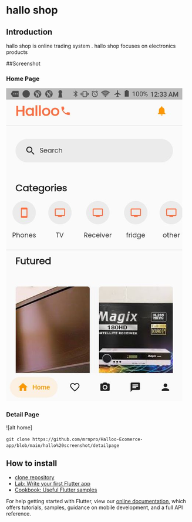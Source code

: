 # hallo shop

## Introduction 
hallo shop is online trading system  . hallo shop focuses on electronics products

##Screenshot 
### Home Page
![alt home](https://github.com/mrnpro/Halloo-Ecomerce-app/blob/main/hallo%20screenshot/homepage)
### Detail Page
![alt home]

``` git clone https://github.com/mrnpro/Halloo-Ecomerce-app/blob/main/hallo%20screenshot/detailpage ```
 
## How to install 
  - [clone repository](https://github.com/mrnpro/Halloo-Ecomerce-app.git)
- [Lab: Write your first Flutter app](https://flutter.dev/docs/get-started/codelab)
- [Cookbook: Useful Flutter samples](https://flutter.dev/docs/cookbook)

For help getting started with Flutter, view our
[online documentation](https://flutter.dev/docs), which offers tutorials,
samples, guidance on mobile development, and a full API reference.

